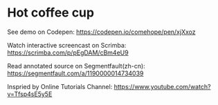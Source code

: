 # Hot coffee cup

See demo on Codepen: https://codepen.io/comehope/pen/xjXxoz

Watch interactive screencast on Scrimba: https://scrimba.com/p/pEgDAM/cBm4eU9

Read annotated source on Segmentfault(zh-cn): https://segmentfault.com/a/1190000014734039

Inspried by Online Tutorials Channel: https://www.youtube.com/watch?v=Tfsp4sE5y5E
